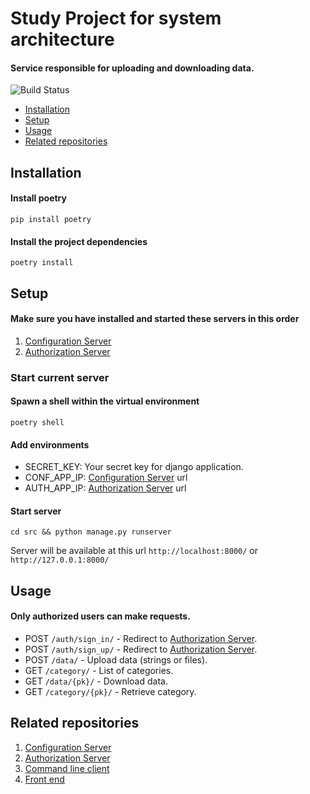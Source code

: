 # Study Project for system architecture 
#### Service responsible for uploading and downloading data.
![Build Status](https://img.shields.io/github/workflow/status/unbrokenguy/sys-arch-server/lint?label=linters)
* [Installation](#installation)
* [Setup](#setup)
* [Usage](#usage)
* [Related repositories](#related-repositories)
## Installation

#### Install poetry
```shell
pip install poetry
```

#### Install the project dependencies
```shell
poetry install 
```

## Setup

#### Make sure you have installed and started these servers in this order 
1. [Configuration Server](https://github.com/unbrokenguy/sys-arch-conf-app)
2. [Authorization Server](https://github.com/unbrokenguy/sys-arch-auth-app)

### Start current server
#### Spawn a shell within the virtual environment
```shell
poetry shell
```
#### Add environments
* SECRET_KEY: Your secret key for django application.
* CONF_APP_IP: [Configuration Server](https://github.com/unbrokenguy/sys-arch-conf-app) url
* AUTH_APP_IP: [Authorization Server](https://github.com/unbrokenguy/sys-arch-auth-app) url

#### Start server
```shell
cd src && python manage.py runserver
```
Server will be available at this url  `http://localhost:8000/` or `http://127.0.0.1:8000/`
## Usage
#### Only authorized users can make requests.
* POST `/auth/sign_in/` - Redirect to [Authorization Server](https://github.com/unbrokenguy/sys-arch-auth-app).
* POST `/auth/sign_up/` - Redirect to [Authorization Server](https://github.com/unbrokenguy/sys-arch-auth-app).
* POST `/data/` - Upload data (strings or files).
* GET `/category/` - List of categories.
* GET `/data/{pk}/` - Download data.
* GET `/category/{pk}/` - Retrieve category.
## Related repositories
1. [Configuration Server](https://github.com/unbrokenguy/sys-arch-conf-app)
2. [Authorization Server](https://github.com/unbrokenguy/sys-arch-auth-app)
3. [Command line client](https://github.com/unbrokenguy/sys-arch-client)
4. [Front end](https://github.com/niyazm524/arch_client_web)